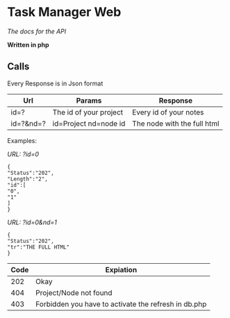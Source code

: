 # Task Manager Web

*The docs for the API*

__Written in php__


## Calls

Every Response is in Json format

Url | Params   | Response
-------- | ---------- | ----------
id=? |The id of your project  | Every id of your notes
id=?&nd=?   |id=Project nd=node id      | The node with the full html

Examples:

*URL: ?id=0* 

```Response
{
"Status":"202",
"Length":"2",
"id":[
"0",
"1"
]
}
```

*URL: ?id=0&nd=1*


```Response
{
"Status":"202",
"tr":"THE FULL HTML"
}
```


Code | Expiation
-------- | --------
202 | Okay
404 | Project/Node not found
403 | Forbidden you have to activate the refresh in db.php

